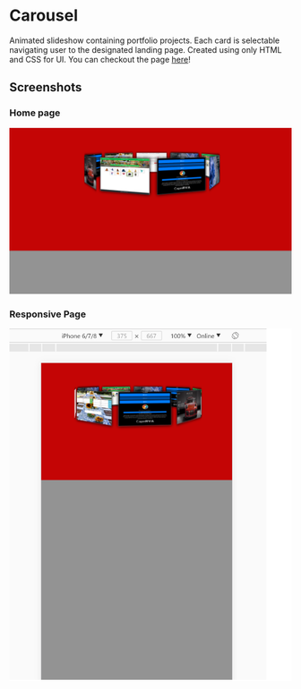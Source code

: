 # Carousel
Animated slideshow containing portfolio projects. Each card is selectable navigating user to the designated landing page.
Created using only HTML and CSS for UI. You can checkout the page [here](https://jok405.github.io/Carousel/)!

## Screenshots

### Home page
![Home Page](/screenshots/home.png)

### Responsive Page
![Responsive Page](/screenshots/mobile.png)
